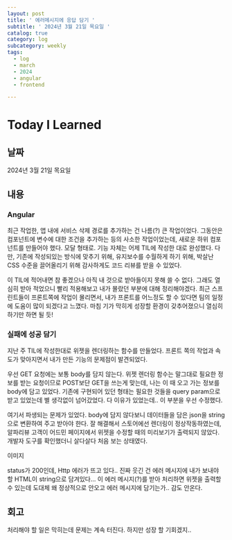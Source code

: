 ```yaml
---
layout: post
title: ' 에러메시지에 응답 담기 '
subtitle: ' 2024년 3월 21일 목요일 '
catalog: true
category: log
subcategory: weekly
tags:
  - log
  - march
  - 2024
  - angular
  - frontend

---
```


# Today I Learned

## 날짜

2024년 3월 21일 목요일

## 내용

### Angular

최근 작업한, 앱 내에 서비스 삭제 경로를 추가하는 건 나름(?) 큰 작업이었다. 그동안은 컴포넌트에 변수에 대한 조건을 추가하는 등의 사소한 작업이었는데, 새로운 하위 컴포넌트를 만들어야 했다. 모달 형태로. 기능 자체는 어제 TIL에 작성한 대로 완성했다. 다만, 기존에 작성되있는 방식에 맞추기 위해, 유지보수를 수월하게 하기 위해, 박살난 CSS 수준을 끌어올리기 위해 감사하게도 코드 리뷰를 받을 수 있었다.

이 TIL에 적어내면 참 좋겠으나 아직 내 것으로 받아들이지 못해 쓸 수 없다. 그래도 열심히 받아 적었으니 빨리 적용해보고 내가 몰랐던 부분에 대해 정리해야겠다. 최근 스프린트들이 프론트쪽에 작업이 몰리면서, 내가 프론트를 어느정도 할 수 있다면 팀의 일정에 도움이 많이 되겠다고 느꼈다. 마침 기가 막히게 성장할 환경이 갖추어졌으니 열심히 하기만 하면 될 듯!

### 실패에 성공 담기

지난 주 TIL에 작성한대로 위젯을 렌더링하는 함수를 만들었다. 프론트 쪽의 작업과 속도가 맞아지면서 내가 만든 기능의 문제점이 발견되었다.

 우선 GET 요청에는 보통 body를 담지 않는다. 위젯 렌더링 함수는 말그대로 필요한 정보를 받는 요청이므로 POST보단 GET을 쓰는게 맞는데, 나는 이 때 오고 가는 정보를 body에 담고 있었다. 기존에 구현되어 있던 형태는 필요한 것들을 query param으로 받고 있었는데 별 생각없이 넘어갔었다. 다 이유가 있었는데.. 이 부분을 우선 수정했다.

 여기서 파생되는 문제가 있었다. body에 담지 않다보니 데이터들을 담은 json을 string으로 변환하여 주고 받아야 한다. 잘 해결해서 스토어에선 렌더링이 정상작동하였는데, 알파리뷰 고객이 어드민 페이지에서 위젯을 수정할 때의 미리보기가 출력되지 않았다. 개발자 도구를 확인했더니 살다살다 처음 보는 상태였다.

이미지

status가 200인데, Http 에러가 뜨고 있다.. 진짜 웃긴 건 에러 메시지에 내가 보내야 할 HTML이 string으로 담겨있다... 이 에러 메시지(?)를 받아 처리하면 위젯을 출력할 수 있는데 도대체 왜 정상적으로 안오고 에러 메시지에 담기는가.. 감도 안온다.

## 회고

처리해야 할 일은 막히는데 문제는 계속 터진다. 하지만 성장 할 기회겠지..